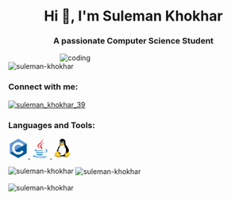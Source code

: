 <h1 align="center">Hi 👋, I'm Suleman Khokhar</h1>
<h3 align="center">A passionate Computer Science Student</h3>

<img align="right" alt="coding" width="400" src="https://i.pinimg.com/originals/81/17/8b/81178b47a8598f0c81c4799f2cdd4057.gif">

<p align="left"> <img src="https://komarev.com/ghpvc/?username=suleman-khokhar&label=Profile%20views&color=0e75b6&style=flat" alt="suleman-khokhar" /> </p>

<h3 align="left">Connect with me:</h3>
<p align="left">
<a href="https://instagram.com/suleman_khokhar_39" target="blank"><img align="center" src="https://raw.githubusercontent.com/rahuldkjain/github-profile-readme-generator/master/src/images/icons/Social/instagram.svg" alt="suleman_khokhar_39" height="30" width="40" /></a>
</p>

<h3 align="left">Languages and Tools:</h3>
<p align="left"> <a href="https://www.cprogramming.com/" target="_blank" rel="noreferrer"> <img src="https://raw.githubusercontent.com/devicons/devicon/master/icons/c/c-original.svg" alt="c" width="40" height="40"/> </a> <a href="https://www.java.com" target="_blank" rel="noreferrer"> <img src="https://raw.githubusercontent.com/devicons/devicon/master/icons/java/java-original.svg" alt="java" width="40" height="40"/> </a> <a href="https://www.linux.org/" target="_blank" rel="noreferrer"> <img src="https://raw.githubusercontent.com/devicons/devicon/master/icons/linux/linux-original.svg" alt="linux" width="40" height="40"/> </a> </p>

<p><img align="left" src="https://github-readme-stats.vercel.app/api/top-langs?username=suleman-khokhar&show_icons=true&locale=en&layout=compact" alt="suleman-khokhar" /></p>

<p>&nbsp;<img align="center" src="https://github-readme-stats.vercel.app/api?username=suleman-khokhar&show_icons=true&locale=en" alt="suleman-khokhar" /></p>

<p><img align="center" src="https://github-readme-streak-stats.herokuapp.com/?user=suleman-khokhar&" alt="suleman-khokhar" /></p>
</body>
